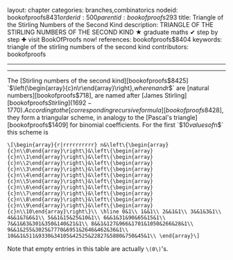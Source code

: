 layout: chapter
categories: branches,combinatorics
nodeid: bookofproofs$8431
orderid: 500
parentid: bookofproofs$293
title: Triangle of the Stirling Numbers of the Second Kind
description: TRIANGLE OF THE STIRLING NUMBERS OF THE SECOND KIND ★ graduate maths ✔ step by step ✚ visit BookOfProofs now!
references: bookofproofs$8404
keywords: triangle of the stirling numbers of the second kind
contributors: bookofproofs


---


---

The [Stirling numbers of the second kind][bookofproofs$8425] `$\left\{\begin{array}{c}n\\r\end{array}\right\},$` where `$n$` and `$r$` are [natural numbers][bookofproofs$718], are named after 
[James Stirling][bookofproofs$Stirling] (1692 - 1770). According to the [corresponding recursive formula][bookofproofs$8428], they form a triangular scheme, in analogy to the [Pascal's triangle][bookofproofs$1409] for binomial coefficients. For the first `$10$` values of `$n$` this scheme is

`\[\begin{array}{r|rrrrrrrrrr}
n&\left\{\begin{array}{c}n\\0\end{array}\right\}&\left\{\begin{array}{c}n\\1\end{array}\right\}&\left\{\begin{array}{c}n\\2\end{array}\right\}&\left\{\begin{array}{c}n\\3\end{array}\right\}&\left\{\begin{array}{c}n\\4\end{array}\right\}&\left\{\begin{array}{c}n\\5\end{array}\right\}&\left\{\begin{array}{c}n\\6\end{array}\right\}&\left\{\begin{array}{c}n\\7\end{array}\right\}&\left\{\begin{array}{c}n\\8\end{array}\right\}&\left\{\begin{array}{c}n\\9\end{array}\right\}&\left\{\begin{array}{c}n\\10\end{array}\right\}\\
\hline
0&1\\
1&&1\\
2&&1&1\\
3&&1&3&1\\
4&&1&7&6&1\\
5&&1&15&25&10&1\\
6&&1&31&90&65&15&1\\
7&&1&63&301&350&140&21&1\\
8&&1&127&966&1701&1050&266&28&1\\
9&&1&255&3025&7770&6951&2646&462&36&1\\
10&&1&511&9330&34105&42525&22827&5880&750&45&1\\
\end{array}\]`

Note that empty entries in this table are actually `\(0\)`'s.
